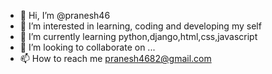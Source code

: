 - 👋 Hi, I’m @pranesh46
- 👀 I’m interested in learning, coding and developing my self 
- 🌱 I’m currently learning python,django,html,css,javascript
- 💞️ I’m looking to collaborate on ...
- 📫 How to reach me pranesh4682@gmail.com

<!---
pranesh46/pranesh46 is a ✨ special ✨ repository because its `README.md` (this file) appears on your GitHub profile.
You can click the Preview link to take a look at your changes.
--->
